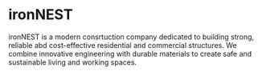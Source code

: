 # ironNEST
ironNEST is a modern consrtuction company dedicated to building strong, reliable abd cost-effective residential and commercial structures. We combine innovative engineering with durable materials to create safe and sustainable living and working spaces.
